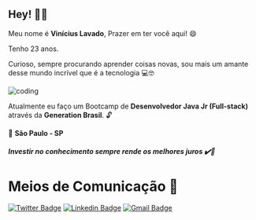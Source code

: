 ## Hey! ✋🏽


Meu nome é **Vinícius Lavado**, Prazer em ter você aqui! 😄


Tenho 23 anos.




Curioso, sempre procurando aprender coisas novas, sou mais um amante desse mundo incrível que é a tecnologia 💻🤓



![coding](https://media.giphy.com/media/TRklv98Fvo0Tu/giphy.gif)


Atualmente eu faço um Bootcamp de **Desenvolvedor Java Jr (Full-stack)** através da **Generation Brasil**. 🔓




📍 **São Paulo - SP**




##### Investir no conhecimento sempre rende os melhores juros  ✔️🧠



# Meios de Comunicação 📲

[![Twitter Badge](https://img.shields.io/badge/-@viniciuslavadox-6633cc?style=flat-square&labelColor=6633cc&logo=twitter&logoColor=white&link=https://twitter.com/viniciuslavadox)](https://twitter.com/viniciuslavadox) 
[![Linkedin Badge](https://img.shields.io/badge/-Vinícius%20Lavado-6633cc?style=flat-square&logo=Linkedin&logoColor=white&link=https://www.linkedin.com/in/viniciuslavado8/)](https://www.linkedin.com/in/viniciuslavado8/) 
[![Gmail Badge](https://img.shields.io/badge/-viniciuslavsilva@gmail.com-6633cc?style=flat-square&logo=Gmail&logoColor=white&link=mailto:viniciuslavsilva)](mailto:viniciuslavsilva@gmail.com)
